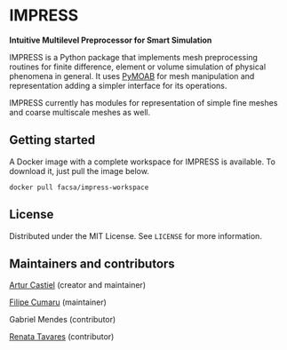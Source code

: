 # IMPRESS
**Intuitive Multilevel Preprocessor for Smart Simulation**

IMPRESS is a Python package that implements mesh preprocessing routines for finite difference, element or volume simulation of physical phenomena in general. It uses [PyMOAB](https://bitbucket.org/fathomteam/moab/src/master/) for mesh manipulation and representation adding a simpler interface for its operations.

IMPRESS currently has modules for representation of simple fine meshes and coarse multiscale meshes as well.

## Getting started
A Docker image with a complete workspace for IMPRESS is available. To download it, just pull the image below.

    docker pull facsa/impress-workspace

## License
Distributed under the MIT License. See `LICENSE` for more information.

## Maintainers and contributors

[Artur Castiel](https://arturcastiel.github.io/) (creator and maintainer)

[Filipe Cumaru](https://github.com/Filipe-Cumaru) (maintainer)

Gabriel Mendes (contributor)

[Renata Tavares](https://github.com/renatattavares) (contributor)

